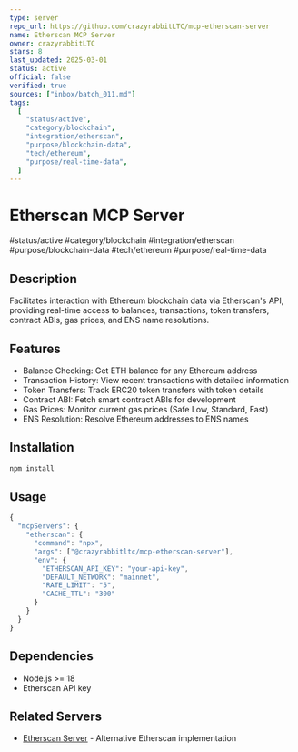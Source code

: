 ```yaml
---
type: server
repo_url: https://github.com/crazyrabbitLTC/mcp-etherscan-server
name: Etherscan MCP Server
owner: crazyrabbitLTC
stars: 8
last_updated: 2025-03-01
status: active
official: false
verified: true
sources: ["inbox/batch_011.md"]
tags:
  [
    "status/active",
    "category/blockchain",
    "integration/etherscan",
    "purpose/blockchain-data",
    "tech/ethereum",
    "purpose/real-time-data",
  ]
---
```


# Etherscan MCP Server

#status/active #category/blockchain #integration/etherscan #purpose/blockchain-data #tech/ethereum #purpose/real-time-data

## Description

Facilitates interaction with Ethereum blockchain data via Etherscan's API, providing real-time access to balances, transactions, token transfers, contract ABIs, gas prices, and ENS name resolutions.

## Features

- Balance Checking: Get ETH balance for any Ethereum address
- Transaction History: View recent transactions with detailed information
- Token Transfers: Track ERC20 token transfers with token details
- Contract ABI: Fetch smart contract ABIs for development
- Gas Prices: Monitor current gas prices (Safe Low, Standard, Fast)
- ENS Resolution: Resolve Ethereum addresses to ENS names

## Installation

```bash
npm install
```

## Usage

```javascript
{
  "mcpServers": {
    "etherscan": {
      "command": "npx",
      "args": ["@crazyrabbitltc/mcp-etherscan-server"],
      "env": {
        "ETHERSCAN_API_KEY": "your-api-key",
        "DEFAULT_NETWORK": "mainnet",
        "RATE_LIMIT": "5",
        "CACHE_TTL": "300"
      }
    }
  }
}
```

## Dependencies

- Node.js >= 18
- Etherscan API key

## Related Servers

- [Etherscan Server](https://github.com/5ajaki/mcp-etherscan-server) - Alternative Etherscan implementation
